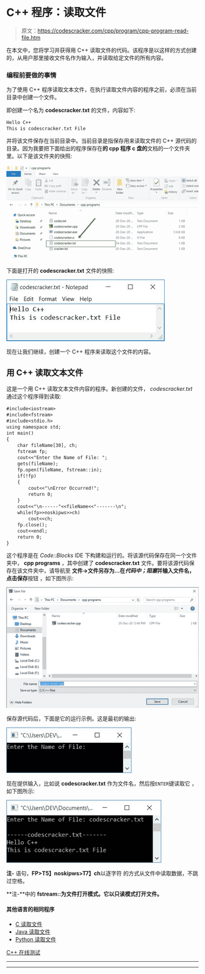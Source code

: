# C++ 程序：读取文件

> 原文：<https://codescracker.com/cpp/program/cpp-program-read-file.htm>

在本文中，您将学习并获得用 C++ 读取文件的代码。该程序是以这样的方式创建的，从用户那里接收文件名作为输入，并读取给定文件的所有内容。

### 编程前要做的事情

为了使用 C++ 程序读取文本文件，在执行读取文件内容的程序之前，必须在当前目录中创建一个文件。

即创建一个名为 **codescracker.txt** 的文件，内容如下:

```
Hello C++
This is codescracker.txt File
```

并将该文件保存在当前目录中。当前目录是指保存用来读取文件的 C++ 源代码的目录。因为我要把下面给出的程序保存在**的 **cpp 程序** **c 盘**的**文档的一个文件夹里。以下是该文件夹的快照:

![read a file in c++](img/2fdce4d944da05a10cc1667e8f34d11a.png)

下面是打开的 **codescracker.txt** 文件的快照:

![c++ read a file](img/57e009439aba9e35df90a2df460a5f83.png)

现在让我们继续，创建一个 C++ 程序来读取这个文件的内容。

## 用 C++ 读取文本文件

这是一个用 C++ 读取文本文件内容的程序。新创建的文件， *codescracker.txt* 通过这个程序得到读取:

```
#include<iostream>
#include<fstream>
#include<stdio.h>
using namespace std;
int main()
{
    char fileName[30], ch;
    fstream fp;
    cout<<"Enter the Name of File: ";
    gets(fileName);
    fp.open(fileName, fstream::in);
    if(!fp)
    {
        cout<<"\nError Occurred!";
        return 0;
    }
    cout<<"\n------"<<fileName<<"-------\n";
    while(fp>>noskipws>>ch)
        cout<<ch;
    fp.close();
    cout<<endl;
    return 0;
}
```

这个程序是在 *Code::Blocks* IDE 下构建和运行的。将该源代码保存在同一个文件夹中， **cpp programs** ，其中创建了 **codescracker.txt** 文件。要将该源代码保存在该文件夹中，请导航至 **文件→文件另存为...**在*代码中；阻塞*并输入文件名，点击**保存**按钮 ，如下图所示:

![c++ read file](img/ffb7fa0ac8052f60639947e1d8513751.png)

保存源代码后，下面是它的运行示例。这是最初的输出:

![c++ read text file](img/487921d11975c416e617deaac7e63499.png)

现在提供输入，比如说 **codescracker.txt** 作为文件名，然后按`ENTER`键读取它 ，如下图所示:

![read text file c++](img/6c9970d8e8ff2ceb9a178dd7efde379b.png)

**注-** 语句，**FP>T5】noskipws>T7】ch**以逐字符 的方式从文件中读取数据，不跳过空格。

**注-**中的 **fstream::为文件打开模式。它以只读模式打开文件。**

#### 其他语言的相同程序

*   [C 读取文件](/c/program/c-program-read-file.htm)
*   [Java 读取文件](/java/program/java-program-read-file.htm)
*   [Python 读取文件](/python/program/python-program-read-file.htm)

[C++ 在线测试](/exam/showtest.php?subid=3)

* * *

* * *